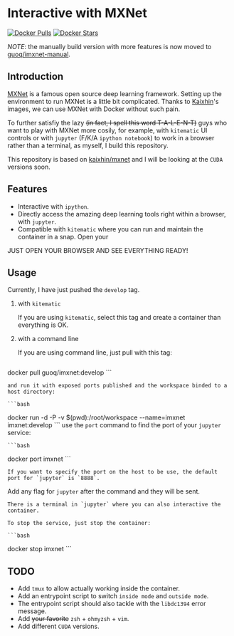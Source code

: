 Interactive with MXNet
===

[![Docker Pulls](https://img.shields.io/docker/pulls/guoq/imxnet.svg)](//hub.docker.com/r/guoq/imxnet) [![Docker Stars](https://img.shields.io/docker/stars/guoq/imxnet.svg)](//hub.docker.com/r/guoq/imxnet)

*NOTE*: the manually build version with more features is now moved to [guoq/imxnet-manual](//hub.docker.com/r/guoq/imxnet-manual).

Introduction
--

[MXNet](//github.com/dmlc/mxnet) is a famous open source deep learning framework. Setting up the environment to run MXNet is a little bit complicated. Thanks to [Kaixhin](//hub.docker.com/u/kaixhin)'s images, we can use MXNet with Docker without such pain.

To further satisfiy the lazy ~~(in fact, I spell this word T-A-L-E-N-T)~~ guys who want to play with MXNet more cosily, for example, with `kitematic` UI controls or with `jupyter` (F/K/A `ipython notebook`) to work in a browser rather than a terminal, as myself, I build this repository.

This repository is based on [kaixhin/mxnet](//hub.docker.com/r/kaixhin/mxnet) and I will be looking at the `CUDA` versions soon.

Features
--

* Interactive with `ipython`.
* Directly access the amazing deep learning tools right within a browser, with `jupyter`.
* Compatible with `kitematic` where you can run and maintain the container in a snap. Open your

JUST OPEN YOUR BROWSER AND SEE EVERYTHING READY!

Usage
--

Currently, I have just pushed the `develop` tag.

1. with `kitematic`
 
    If you are using `kitematic`, select this tag and create a container than everything is OK.

2. with a command line
 
   If you are using command line, just pull with this tag:

    ```bash
docker pull guoq/imxnet:develop
    ```

    and run it with exposed ports published and the workspace binded to a host directory:

    ```bash
docker run -d -P -v $(pwd):/root/workspace --name=imxnet imxnet:develop
    ```
    use the `port` command to find the port of your `jupyter` service:
    
    ```bash
docker port imxnet
    ```
    
    If you want to specify the port on the host to be use, the default port for `jupyter` is `8888`.
Add any flag for `jupyter` after the command and they will be sent.

    There is a terminal in `jupyter` where you can also interactive the container.

    To stop the service, just stop the container:
    
    ```bash
docker stop imxnet
    ```

TODO
--

* Add `tmux` to allow actually working inside the container.
* Add an entrypoint script to switch `inside mode` and `outside mode`.
* The entrypoint script should also tackle with the `libdc1394` error message.
* Add ~~your favorite~~ `zsh` + `ohmyzsh` + `vim`.
* Add different `CUDA` versions.

